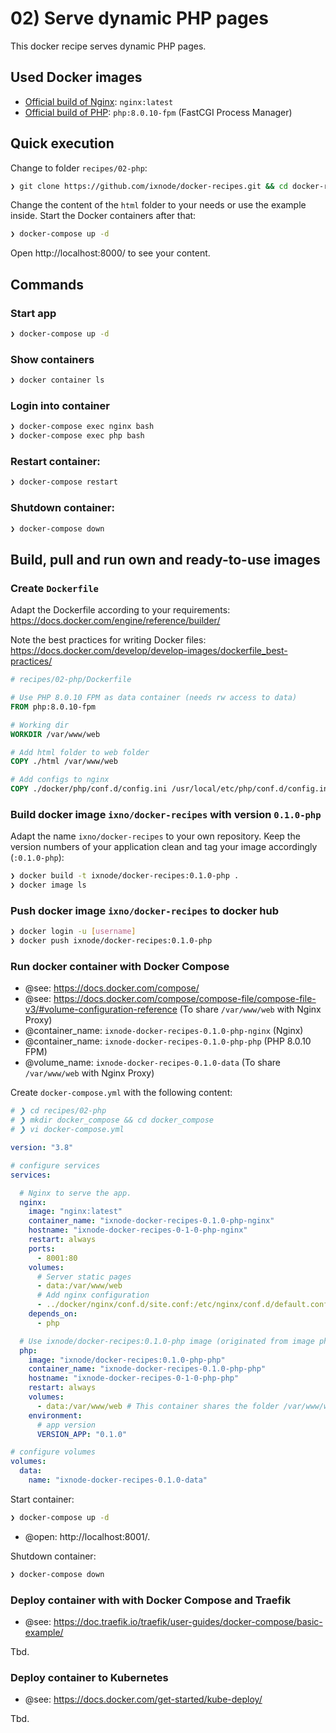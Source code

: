 # 02) Serve dynamic PHP pages

This docker recipe serves dynamic PHP pages.

## Used Docker images

* [Official build of Nginx](https://hub.docker.com/_/nginx): `nginx:latest`
* [Official build of PHP](https://hub.docker.com/_/php): `php:8.0.10-fpm` (FastCGI Process Manager)

## Quick execution

Change to folder `recipes/02-php`:

```bash
❯ git clone https://github.com/ixnode/docker-recipes.git && cd docker-recipes/recipes/02-php
```

Change the content of the `html` folder to your needs or use the example inside. Start the Docker containers after that:

```bash
❯ docker-compose up -d
```

Open http://localhost:8000/ to see your content.

## Commands

### Start app

```bash
❯ docker-compose up -d
```

### Show containers

```bash
❯ docker container ls
```

### Login into container

```bash
❯ docker-compose exec nginx bash
❯ docker-compose exec php bash
```

### Restart container:

```bash
❯ docker-compose restart
```

### Shutdown container:

```bash
❯ docker-compose down
```
## Build, pull and run own and ready-to-use images

### Create `Dockerfile`

Adapt the Dockerfile according to your requirements: https://docs.docker.com/engine/reference/builder/

Note the best practices for writing Docker files: https://docs.docker.com/develop/develop-images/dockerfile_best-practices/

```dockerfile
# recipes/02-php/Dockerfile

# Use PHP 8.0.10 FPM as data container (needs rw access to data)
FROM php:8.0.10-fpm

# Working dir
WORKDIR /var/www/web

# Add html folder to web folder
COPY ./html /var/www/web

# Add configs to nginx
COPY ./docker/php/conf.d/config.ini /usr/local/etc/php/conf.d/config.ini
```

### Build docker image `ixno/docker-recipes` with version `0.1.0-php`

Adapt the name `ixno/docker-recipes` to your own repository.
Keep the version numbers of your application clean and tag your image accordingly (`:0.1.0-php`):

```bash
❯ docker build -t ixnode/docker-recipes:0.1.0-php .
❯ docker image ls
```

### Push docker image `ixno/docker-recipes` to docker hub

```bash
❯ docker login -u [username]
❯ docker push ixnode/docker-recipes:0.1.0-php
```

### Run docker container with Docker Compose

* @see: https://docs.docker.com/compose/
* @see: https://docs.docker.com/compose/compose-file/compose-file-v3/#volume-configuration-reference (To share `/var/www/web` with Nginx Proxy)
* @container_name: `ixnode-docker-recipes-0.1.0-php-nginx` (Nginx)
* @container_name: `ixnode-docker-recipes-0.1.0-php-php` (PHP 8.0.10 FPM)
* @volume_name: `ixnode-docker-recipes-0.1.0-data` (To share `/var/www/web` with Nginx Proxy)

Create `docker-compose.yml` with the following content:

```yaml
# ❯ cd recipes/02-php
# ❯ mkdir docker_compose && cd docker_compose
# ❯ vi docker-compose.yml

version: "3.8"

# configure services
services:

  # Nginx to serve the app.
  nginx:
    image: "nginx:latest"
    container_name: "ixnode-docker-recipes-0.1.0-php-nginx"
    hostname: "ixnode-docker-recipes-0-1-0-php-nginx"
    restart: always
    ports:
      - 8001:80
    volumes:
      # Server static pages
      - data:/var/www/web
      # Add nginx configuration
      - ../docker/nginx/conf.d/site.conf:/etc/nginx/conf.d/default.conf
    depends_on:
      - php

  # Use ixnode/docker-recipes:0.1.0-php image (originated from image php:8.0.10-fpm) with the data it contains
  php:
    image: "ixnode/docker-recipes:0.1.0-php-php"
    container_name: "ixnode-docker-recipes-0.1.0-php-php"
    hostname: "ixnode-docker-recipes-0-1-0-php-php"
    restart: always
    volumes:
      - data:/var/www/web # This container shares the folder /var/www/web via volume data, because it already exists
    environment:
      # app version
      VERSION_APP: "0.1.0"

# configure volumes
volumes:
  data:
    name: "ixnode-docker-recipes-0.1.0-data"
```

Start container:

```bash
❯ docker-compose up -d
```

* @open: http://localhost:8001/.

Shutdown container:

```bash
❯ docker-compose down 
```

### Deploy container with with Docker Compose and Traefik

* @see: https://doc.traefik.io/traefik/user-guides/docker-compose/basic-example/

Tbd.

### Deploy container to Kubernetes

* @see: https://docs.docker.com/get-started/kube-deploy/

Tbd.
